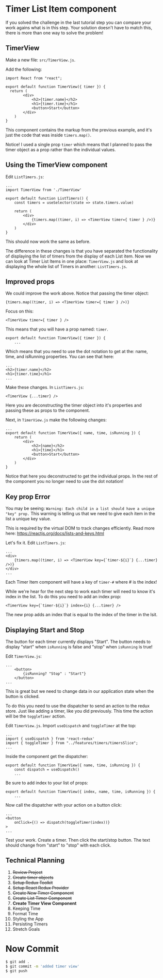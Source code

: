 # Timer List Item component 

If you solved the challenge in the last tutorial step you can compare your work agains what is in this step. Your solution doesn't have to match this, there is more than one way to solve the problem! 

## TimerView

Make a new file: `src/TimerView.js`. 

Add the following: 

```JS
import React from "react";

export default function TimerView({ timer }) {
  return (
		<div>
			<h2>{timer.name}</h2>
			<h1>{timer.time}</h1>
			<button>Start</button>
		</div>
	)
}
```

This component contains the markup from the previous example, and it's just the code that was inside `timers.map()`. 

Notice! I used a single prop `timer` which means that I planned to pass the timer object as a prop rather than the individual values. 

## Using the TimerView component

Edit `ListTimers.js`: 

```JS
...
import TimerView from './TimerView'

export default function ListTimers() {
	const timers = useSelector(state => state.timers.value)
	
	return (
		<div>
			{timers.map((timer, i) => <TimerView timer={ timer } />)}
		</div>
	)
}
```

This should now work the same as before. 

The difference in these changes is that you have separated the functionality of displaying the list of timers from the display of each List item. Now we can look at Timer List Items in one place: `TimerView.js` and look at displaying the whole list of Timers in another: `ListTimers.js`. 

## Improved props

We could improve the work above. Notice that passing the timer object: 

```JS
{timers.map((timer, i) => <TimerView timer={ timer } />)}
```

Focus on this: 

```JS
<TimerView timer={ timer } />
```

This means that you will have a prop named: `timer`. 

```JS
export default function TimerView({ timer }) {
	...
```

Which means that you need to use the dot notation to get at the: name, time, and isRunning properties. You can see that here: 

```JS
...
<h2>{timer.name}</h2>
<h1>{timer.time}</h1>
...
```

Make these changes. In `ListTimers.js`:

```JS
<TimerView {...timer} />
```

Here you are deconstructing the timer object into it's properties and passing these as props to the component. 

Next, in `TimerView.js` make the following changes: 

```JS
...
export default function TimerView({ name, time, isRunning }) {
	return (
		<div>
			<h2>{name}</h2>
			<h1>{time}</h1>
			<button>Start</button>
		</div>
	)
}
```

Notice that here you deconstructed to get the individual props. In the rest of the component you no longer need to use the dot notation! 

## Key prop Error 

You may be seeing: `Warning: Each child in a list should have a unique "key" prop.` This warning is telling us that we need to give each item in the list a unique key value. 

This is required by the virtual DOM to track changes efficiently. Read more here: https://reactjs.org/docs/lists-and-keys.html

Let's fix it. Edit `ListTimers.js`:

```JS
...
<div>
	{timers.map((timer, i) => <TimerView key={`timer-${i}`} {...timer} />)}
</div>
...
```

Each Timer Item component will have a key of `timer-#` where # is the index!

While we're hear for the next step to work each timer will need to know it's index in the list. To do this you need to add an index prop: 

```JS
<TimerView key={`timer-${i}`} index={i} {...timer} />
```

The new prop adds an index that is equal to the index of the timer in the lsit. 

## Displaying Start and Stop

The button for each timer currently displays "Start". The button needs to display "start" when `isRunning` is false and "stop" when `isRunning` is true! 

Edit `TimerView.js`:

```JS
...
	<button>
		{isRunning? "Stop" : "Start"}
	</button>
...
```

This is great but we need to change data in our application state when the button is clicked. 

To do this you need to use the dispatcher to send an action to the redux store. Just like adding a timer, like you did previously. This time the action will be the `toggleTimer` action. 

Edit `TimerView.js`. Import `useDispatch` and `toggleTimer` at the top: 

```JS
...
import { useDispatch } from 'react-redux'
import { toggleTimer } from "../features/timers/timersSlice"; 
...
```

Inside the component get the dispatcher: 

```JS
export default function TimerView({ name, time, isRunning }) {
	const dispatch = useDispatch()
	...
```

Be sure to add index to your list of props: 

```JS
export default function TimerView({ index, name, time, isRunning }) {
	...
```

Now call the dispatcher with your action on a button click: 

```JS
...
<button
	onClick={() => dispatch(toggleTimer(index))}
>
...
```

Test your work. Create a timer. Then click the start/stop button. The text should change from "start" to "stop" with each click. 

## Technical Planning

1. ~~Review Project~~
2. ~~Create timer objects~~
3. ~~Setup Redux Toolkit~~
4. ~~Setup React Redux Provider~~
5. ~~Create New Timer Component~~
6. ~~Create List Timer Component~~
7. **Create Timer View Component**
8. Keeping Time
9. Format Time
10. Styling the App
11. Persisting Timers
12. Stretch Goals

# Now Commit

```bash
$ git add .
$ git commit -m 'added timer view'
$ git push
```
